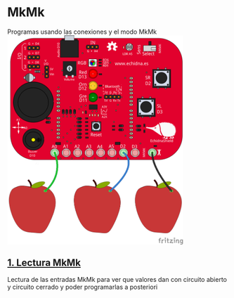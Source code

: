 # MkMk
Programas usando las conexiones y el modo MkMk
 <img src="EchidnaMkMk_bb.png" width="400" align="center">

## [1. Lectura MkMk](https://github.com/EchidnaShield/Recursos/blob/master/Didactica/Actividades_IDE_Arduino/MkMk/lecturaMkMk/lecturaMkMk.ino)
Lectura de las entradas MkMk para ver que valores dan con circuito abierto y circuito cerrado y poder programarlas a posteriori

